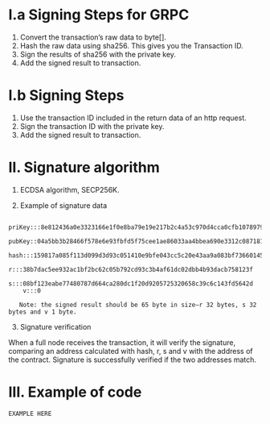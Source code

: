 # I.a	Signing Steps for GRPC
1.	Convert the transaction’s raw data to byte[].
2.	Hash the raw data using sha256.  This gives you the Transaction ID. 
3.	Sign the results of sha256 with the private key.
4.	Add the signed result to transaction.

# I.b	Signing Steps
1.  Use the transaction ID included in the return data of an http request.
3.	Sign the transaction ID with the private key.
4.	Add the signed result to transaction.


# II.	Signature algorithm
1.	ECDSA algorithm, SECP256K.

2.	Example of signature data
``` 
    priKey:::8e812436a0e3323166e1f0e8ba79e19e217b2c4a53c970d4cca0cfb1078979df
    pubKey::04a5bb3b28466f578e6e93fbfd5f75cee1ae86033aa4bbea690e3312c087181eb366f9a1d1d6a437a9bf9fc65ec853b9fd60fa322be3997c47144eb20da658b3d1
    hash:::159817a085f113d099d3d93c051410e9bfe043cc5c20e43aa9a083bf73660145
    r:::38b7dac5ee932ac1bf2bc62c05b792cd93c3b4af61dc02dbb4b93dacb758123f
    s:::08bf123eabe77480787d664ca280dc1f20d9205725320658c39c6c143fd5642d
    v:::0

   Note: the signed result should be 65 byte in size—r 32 bytes, s 32 bytes and v 1 byte.
```

3.	Signature verification

When a full node receives the transaction, it will verify the signature, comparing an address calculated with hash, r, s and v with the address of the contract. Signature is successfully verified if the two addresses match.

# III.	Example of code
```
EXAMPLE HERE

```
